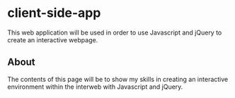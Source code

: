 # client-side-app
This web application will be used in order to use Javascript and jQuery to create an interactive webpage.

## About
The contents of this page will be to show my skills in creating an interactive environment within the interweb with Javascript and jQuery.
